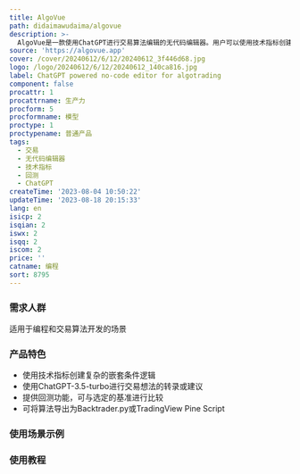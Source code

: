 ```yaml
---
title: AlgoVue
path: didaimawudaima/algovue
description: >-
  AlgoVue是一款使用ChatGPT进行交易算法编辑的无代码编辑器。用户可以使用技术指标创建复杂的嵌套条件逻辑，并实现多种交易策略，如组合再平衡、配对交易、买入低点等。通过集成ChatGPT-3.5-turbo，用户可以获取交易想法的转录或建议。同时，AlgoVue还提供回测功能，用户可以将策略与选定的基准进行可视化比较。AlgoVue采用Flutter构建，提供美观的桌面应用体验。
source: 'https://algovue.app'
cover: /cover/20240612/6/12/20240612_3f446d68.jpg
logo: /logo/20240612/6/12/20240612_140ca816.jpg
label: ChatGPT powered no-code editor for algotrading
component: false
procattr: 1
procattrname: 生产力
procform: 5
procformname: 模型
proctype: 1
proctypename: 普通产品
tags:
  - 交易
  - 无代码编辑器
  - 技术指标
  - 回测
  - ChatGPT
createTime: '2023-08-04 10:50:22'
updateTime: '2023-08-18 20:15:33'
lang: en
isicp: 2
isqian: 2
iswx: 2
isqq: 2
iscom: 2
price: ''
catname: 编程
sort: 8795
---
```




### 需求人群
适用于编程和交易算法开发的场景

### 产品特色
- 使用技术指标创建复杂的嵌套条件逻辑
- 使用ChatGPT-3.5-turbo进行交易想法的转录或建议
- 提供回测功能，可与选定的基准进行比较
- 可将算法导出为Backtrader.py或TradingView Pine Script

### 使用场景示例


### 使用教程


  
